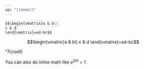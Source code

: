 ```yaml
---
up: "[[Home]]"
---
```



```md
$$\begin{vmatrix}a & b\\
c & d
\end{vmatrix}=ad-bc$$
```

$$\begin{vmatrix}a & b\\
c & d
\end{vmatrix}=ad-bc$$

^7ccad0

You can also do inline math like $e^{2i\pi} = 1$ .
